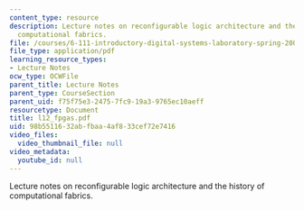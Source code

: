 ```yaml
---
content_type: resource
description: Lecture notes on reconfigurable logic architecture and the history of
  computational fabrics.
file: /courses/6-111-introductory-digital-systems-laboratory-spring-2006/98b5511632abfbaa4af833cef72e7416_l12_fpgas.pdf
file_type: application/pdf
learning_resource_types:
- Lecture Notes
ocw_type: OCWFile
parent_title: Lecture Notes
parent_type: CourseSection
parent_uid: f75f75e3-2475-7fc9-19a3-9765ec10aeff
resourcetype: Document
title: l12_fpgas.pdf
uid: 98b55116-32ab-fbaa-4af8-33cef72e7416
video_files:
  video_thumbnail_file: null
video_metadata:
  youtube_id: null
---
```

Lecture notes on reconfigurable logic architecture and the history of computational fabrics.